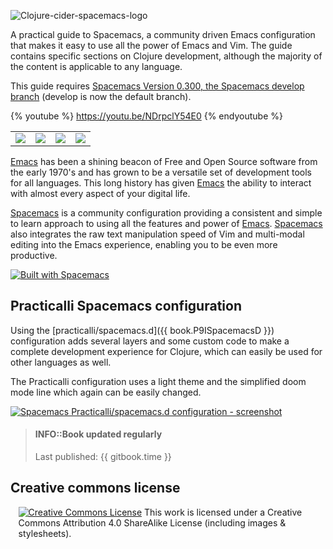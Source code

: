 ![Clojure-cider-spacemacs-logo](images/practicalli-spacemacs-book-banner.png)

A practical guide to Spacemacs, a community driven Emacs configuration that makes it easy to use all the power of Emacs and Vim.  The guide contains specific sections on Clojure development, although the majority of the content is applicable to any language.

This guide requires [Spacemacs Version 0.300, the Spacemacs develop branch](/install-spacemacs/) (develop is now the default branch).

{% youtube %}
https://youtu.be/NDrpclY54E0
{% endyoutube %}


<!-- Buttons for main section shortcuts -->
<table>
  <tr>
    <td>
      <a href="why-spacemacs/index.html"><img src="images/button-why-spacemacs.png" /></a>
    </td>
    <td>
      <a href="install-spacemacs/index.html"><img src="images/button-install-spacemacs.png" /></a>
    </td>
    <td>
      <a href="https://github.com/practicalli/spacemacs.d/"><img src="images/button-my-spacemacs-config.png" /></a>
    </td>
    <td>
      <a href="clojure-projects/index.html"><img src="images/button-code-with-clojure.png" /></a>
    </td>
  </tr>
</table>

[Emacs](https://www.gnu.org/software/emacs/) has been a shining beacon of Free and Open Source software from the early 1970's and has grown to be a versatile set of development tools for all languages.  This long history has given [Emacs](https://www.gnu.org/software/emacs/) the ability to interact with almost every aspect of your digital life.

[Spacemacs](http://spacemacs.org/) is a community configuration providing a consistent and simple to learn approach to using all the features and power of [Emacs](https://www.gnu.org/software/emacs/).  [Spacemacs](https://spacemacs.org) also integrates the raw text manipulation speed of Vim and multi-modal editing into the Emacs experience, enabling you to be even more productive.

[![Built with Spacemacs](https://cdn.rawgit.com/syl20bnr/spacemacs/442d025779da2f62fc86c2082703697714db6514/assets/spacemacs-badge.svg)](http://github.com/syl20bnr/spacemacs)


## Practicalli Spacemacs configuration

Using the [practicalli/spacemacs.d]({{ book.P9ISpacemacsD }}) configuration adds several layers and some custom code to make a complete development experience for Clojure, which can easily be used for other languages as well.

The Practicalli configuration uses a light theme and the simplified doom mode line which again can be easily changed.

[![Spacemacs Practicalli/spacemacs.d configuration - screenshot](/images/spacemacs-doom-gruvbox-light-theme-example-clojure-spec.png)](/images/spacemacs-doom-gruvbox-light-theme-example-clojure-spec.png)

> #### INFO::Book updated regularly
> Last published: {{ gitbook.time }}


## Creative commons license

<div style="width:95%; margin:auto;">
<a rel="license" href="http://creativecommons.org/licenses/by-sa/4.0/"><img alt="Creative Commons License" style="border-width:0" src="https://i.creativecommons.org/l/by-sa/4.0/88x31.png" /></a>
This work is licensed under a Creative Commons Attribution 4.0 ShareAlike License (including images & stylesheets).
</div>
